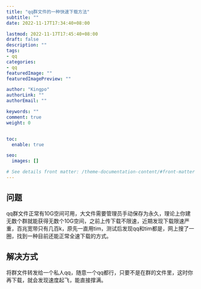 ```yaml
---
title: "qq群文件的一种快速下载方法"
subtitle: ""
date: 2022-11-17T17:34:40+08:00

lastmod: 2022-11-17T17:45:40+08:00
draft: false
description: ""
tags:
- qq
categories:
- qq
featuredImage: ""
featuredImagePreview: ""

author: "Kingpo"
authorLink: ""
authorEmail: ""

keywords: ""
comment: true
weight: 0


toc:
  enable: true

seo:
  images: []

# See details front matter: /theme-documentation-content/#front-matter
---
```


<!--more-->
## 问题
qq群文件正常有10G空间可用，大文件需要管理员手动保存为永久，理论上你建无数个群就能获得无数个10G空间，之前上传下载不限速，近期发现下载限速严重，百兆宽带只有几百k，原先一直用tim，测试后发现qq和tim都是，网上搜了一圈，找到一种目前还能正常全速下载的方式。


## 解决方式

将群文件转发给一个私人qq，随意一个qq都行，只要不是在群的文件里，这时你再下载，就会发现速度起飞，能直接撑满。


